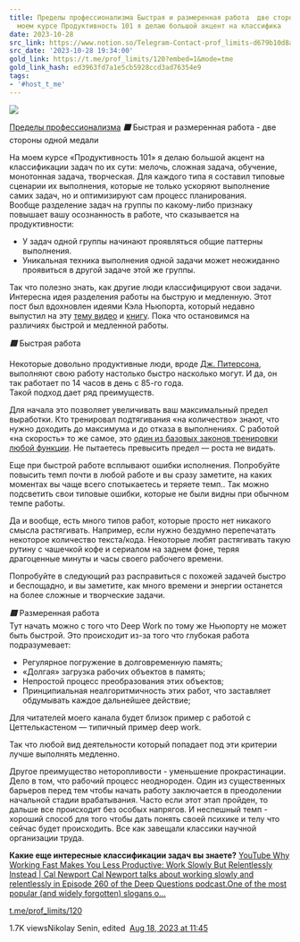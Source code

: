```yaml
---
title: Пределы профессионализма Быстрая и размеренная работа  две стороны одной медали  На
  моем курсе Продуктивность 101 я делаю большой акцент на классифика
date: 2023-10-28
src_link: https://www.notion.so/Telegram-Contact-prof_limits-d679b10d8a004db18d04ae7d9025611c
src_date: '2023-10-28 19:34:00'
gold_link: https://t.me/prof_limits/120?embed=1&mode=tme
gold_link_hash: ed3963fd7a1e5cb5928ccd3ad76354e9
tags:
- '#host_t_me'
---
```




[*![](https://cdn4.cdn-telegram.org/file/tEsBSsznoiP34IYDyQWw1kuFMvM49LNcx6Vt8yU35pz4E-33hJeXgLct5wnnHPcGtIRFTmHpvWNd73ucYjykIOEciUUuW3DyoPQ_KYsrJPZES65HhUSFDb9iU_JOd7TsnJ0RdX5NT58LYu8XLUx9997mVaXKkR863-LNd7_dIvM0bo68wRHG1N-p2wwfMTdkZNDvHcbCEgp6TpIlwdHT0umdklILaT4t1Pm4q7TDBTaIgbSoLe931SgtZTaCPevqExNPPT0QufoAoaE1JkJjm163pxC5wJMamggDvK4BNvc-1Qrfoi49eoTdO5K4y406tjHWnDqQt0hMI3eVd5G4Aw.jpg)*](https://t.me/prof_limits)



[Пределы профессионализма](https://t.me/prof_limits)
***🟥*** Быстрая и размеренная работа - две стороны одной медали  
  
На моем курсе «Продуктивность 101» я делаю большой акцент на классификации задач по их сути: мелочь, сложная задача, обучение, монотонная задача, творческая. Для каждого типа я составил типовые сценарии их выполнения, которые не только ускоряют выполнение самих задач, но и оптимизируют сам процесс планирования.  
Вообще разделение задач на группы по какому-либо признаку повышает вашу осознанность в работе, что сказывается на продуктивности:  
  
- У задач одной группы начинают проявляться общие паттерны выполнения.  
- Уникальная техника выполнения одной задачи может неожиданно проявиться в другой задаче этой же группы.  
  
Так что полезно знать, как другие люди классифицируют свои задачи. Интересна идея разделения работы на быструю и медленную. Этот пост был вдохновлен идеями Кэла Ньюпорта, который недавно выпустил на эту [тему видео](https://www.youtube.com/watch?v=wJkIChs7v7o&t=757s) и [книгу](https://www.amazon.com/Slow-Productivity-Accomplishment-Without-Burnout/dp/0593544854). Пока что остановимся на различиях быстрой и медленной работы.  
  
***🟨*** Быстрая работа  
  
Некоторые довольно продуктивные люди, вроде [Дж. Питерсона](https://youtu.be/1UhdQud45p4?t=7), выполняют свою работу настолько быстро насколько могут. И да, он так работает по 14 часов в день с 85-го года.  
Такой подход дает ряд преимуществ.   
  
Для начала это позволяет увеличивать ваш максимальный предел выработки. Кто тренировал подтягивания «на количество» знают, что нужно доходить до максимума и до отказа в выполнениях. С работой «на скорость» то же самое, это [один из базовых законов тренировки любой функции](https://vikent.ru/enc/6752/). Не пытаетесь превысить предел — роста не видать.  
  
Еще при быстрой работе всплывают ошибки исполнения. Попробуйте повысить темп почти в любой работе и вы сразу заметите, на каких моментах вы чаще всего спотыкаетесь и теряете темп.. Так можно подсветить свои типовые ошибки, которые не были видны при обычном темпе работы.  
  
Да и вообще, есть много типов работ, которые просто нет никакого смысла растягивать. Например, если нужно бездумно перепечатать некоторое количество текста/кода. Некоторые любят растягивать такую рутину с чашечкой кофе и сериалом на заднем фоне, теряя драгоценные минуты и часы своего рабочего времени.   
  
Попробуйте в следующий раз расправиться с похожей задачей быстро и беспощадно, и вы заметите, как много времени и энергии останется на более сложные и творческие задачи.  
  
***🟨*** Размеренная работа  
Тут начать можно с того что Deep Work по тому же Ньюпорту не может быть быстрой. Это происходит из-за того что глубокая работа подразумевает:  
  
- Регулярное погружение в долговременную память;   
- «Долгая» загрузка рабочих объектов в память;  
- Непростой процесс преобразования этих объектов;   
- Принципиальная неалгоритмичность этих работ, что заставляет обдумывать каждое дальнейшее действие;   
  
Для читателей моего канала будет близок пример с работой с Цеттелькастеном — типичный пример deep work.  
  
Так что любой вид деятельности который попадает под эти критерии лучше выполнять медленно.  
  
Другое преимущество неторопливости - уменьшение прокрастинации. Дело в том, что рабочий процесс неоднороден. Один из существенных барьеров перед тем чтобы начать работу заключается в преодолении начальной стадии врабатывания. Часто если этот этап пройден, то дальше все происходит без особых напрягов. И неспешный темп - хороший способ для того чтобы дать понять своей психике и телу что сейчас будет происходить. Все как завещали классики научной организации труда.   
  
**Какие еще интересные классификации задач вы знаете?**
[YouTube
Why Working Fast Makes You Less Productive: Work Slowly But Relentlessly Instead | Cal Newport
Cal Newport talks about working slowly and relentlessly in Episode 260 of the Deep Questions podcast.One of the most popular (and widely forgotten) slogans o...](https://www.youtube.com/watch?v=wJkIChs7v7o&t=757s)

[t.me/prof\_limits/120](https://t.me/prof_limits/120)

1.7K viewsNikolay Senin, edited  [Aug 18, 2023 at 11:45](https://t.me/prof_limits/120)